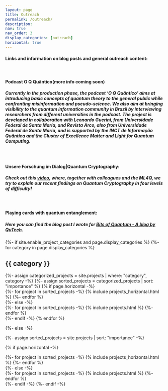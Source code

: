 ```yaml
---
layout: page
title: Outreach
permalink: /outreach/
description: 
nav: true
nav_order: 3
display_categories: [outreach]
horizontal: true
---
```




<h4> Links and information on blog posts and general outreach content:<h4>

&nbsp;
<!-- wp:heading -->
<h4><strong><span style="color: var(--global-theme-color)">Podcast O Q Quântico</span>(more info coming soon)</strong></h4>
<!-- /wp:heading -->

  <h5>  
Currently in the production phase, the podcast ‘O Q Quântico’  aims at introducing
basic concepts of quantum theory to the general public while confronting misinformation and
pseudo-science. We also aim at bringing visibility to the quantum information community in
Brazil by interviewing researchers from different universities in the podcast. The project is developed in collaboration
with Leonardo Guerini, from Universidade Federal de Santa Maria, and Revista Arco, also
from Universidade Federal de Santa Maria, and is supported by the INCT de Informação Quântica and the Cluster of Excellence Matter and Light for Quantum Computing.<h5>



&nbsp;

<!-- wp:heading -->
<h4><span style="color: var(--global-theme-color)">Unsere Forschung im Dialog|Quantum Cryptography:</span></h4>
<!-- /wp:heading -->

<h5> Check out this <a href="https://www.youtube.com/watch?v=oSAPe_pfqzE&ab_channel=ML4QClusterofExcellence">video</a>, where, together with colleagues and the ML4Q, we try to explain our recent findings on Quantum Cryptography in four levels of difficulty!</h5>

&nbsp;

<!-- wp:heading -->
<h4><span style="color: var(--global-theme-color)">Playing cards with quantum entanglement:</span></h4>
<!-- /wp:heading -->

<h5> Here you can find the blog post I wrote for <a href="https://blog.qutech.nl/index.php/2017/02/10/playing-card-with-quantum-entanglement/">Bits of Quantum - A blog by QuTech</a>.</h5>

<!-- pages/projects.md -->
<div class="projects">
{%- if site.enable_project_categories and page.display_categories %}
  <!-- Display categorized projects -->
  {%- for category in page.display_categories %}
  <h2 class="category">{{ category }}</h2>
  {%- assign categorized_projects = site.projects | where: "category", category -%}
  {%- assign sorted_projects = categorized_projects | sort: "importance" %}
  <!-- Generate cards for each project -->
  {% if page.horizontal -%}
  <div class="container">
    <div class="row row-cols-2">
    {%- for project in sorted_projects -%}
      {% include projects_horizontal.html %}
    {%- endfor %}
    </div>
  </div>
  {%- else -%}
  <div class="grid">
    {%- for project in sorted_projects -%}
      {% include projects.html %}
    {%- endfor %}
  </div>
  {%- endif -%}
  {% endfor %}

{%- else -%}
<!-- Display projects without categories -->
  {%- assign sorted_projects = site.projects | sort: "importance" -%}
  <!-- Generate cards for each project -->
  {% if page.horizontal -%}
  <div class="container">
    <div class="row row-cols-2">
    {%- for project in sorted_projects -%}
      {% include projects_horizontal.html %}
    {%- endfor %}
    </div>
  </div>
  {%- else -%}
  <div class="grid">
    {%- for project in sorted_projects -%}
      {% include projects.html %}
    {%- endfor %}
  </div>
  {%- endif -%}
{%- endif -%}
</div>
